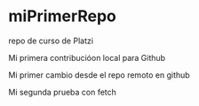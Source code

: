 # miPrimerRepo
repo de curso de Platzi 


Mi primera contribucióon local para Github

Mi primer cambio desde el repo remoto en github

Mi segunda prueba con fetch 
